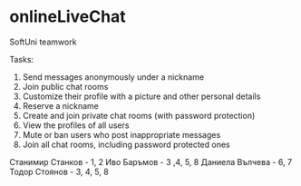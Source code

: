 # onlineLiveChat
SoftUni teamwork

Tasks:
1. Send messages anonymously under a nickname
2. Join public chat rooms
3. Customize their profile with a picture and other personal details
4. Reserve a nickname
5. Create and join private chat rooms (with password protection)
6. View the profiles of all users
7. Mute or ban users who post inappropriate messages
8. Join all chat rooms, including password protected ones

Станимир Станков - 1, 2
Иво Баръмов	     - 3 ,4, 5, 8
Даниела Вълчева	 - 6, 7
Тодор Стоянов    - 3, 4, 5, 8

